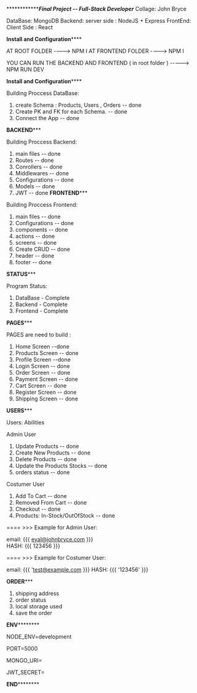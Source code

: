 *************************************Final Project -- Full-Stack Developer************************* 
Collage: John Bryce 

DataBase: MongoDB
Backend: server side : NodeJS + Express 
FrontEnd: Client Side :  React 

************************************Install and Configuration**************************************** 


AT ROOT FOLDER      ---->   NPM I 
AT FRONTEND FOLDER  ---->   NPM I 

YOU CAN RUN THE BACKEND AND FRONTEND   (  in root folder  )  ----->   NPM RUN DEV   


************************************Install and Configuration**************************************** 

Building Proccess DataBase: 

1. create Schema : Products, Users , Orders  -- done 
2. Create PK and FK for each Schema.    -- done 
3. Connect the App     -- done 

**********************************************BACKEND************************************************* 

Building Proccess Backend: 

1. main files   -- done 
2. Routes  -- done 
3. Conrollers   -- done 
4. Middlewares  -- done 
5. Configurations   -- done 
6. Models  -- done 
7. JWT   -- done 
**********************************************FRONTEND*************************************************

Building Proccess Frontend: 

1. main files   -- done 
2. Configurations   -- done 
3. components   -- done 
4. actions   -- done 
5. screens   -- done 
6. Create CRUD   -- done 
7. header   -- done 
8. footer   -- done 


**********************************************STATUS*************************************************

Program Status: 

1. DataBase - Complete 
2. Backend - Complete 
3. Frontend - Complete 

**********************************************PAGES*************************************************

PAGES are need to build  :  

1. Home Screen --done
2. Products Screen -- done
3. Profile Screen --done 
4. Login Screen  -- done 
5. Order Screen  -- done 
6. Payment Screen  -- done 
7. Cart Screen  -- done 
8. Register Screen  -- done 
9. Shipping Screen  -- done 

**********************************************USERS*************************************************

Users: Abilities 

Admin User

1. Update Products    -- done 
2. Create New Products   -- done 
3. Delete Products   -- done 
4. Update the Products Stocks   -- done 
5. orders status    -- done

Costumer User 

1. Add To Cart   -- done 
2. Removed From Cart   -- done 
3. Checkout  -- done 
4. Products: In-Stock/OutOfStock  -- done 


 ====  >>>    Example for Admin User: 

email: {{{  eyal@johnbryce.com  }}}    
HASH: {{{  123456  }}}  

 ====  >>>    Example for Costumer User: 

email: {{{ 'test@example.com  }}}
HASH: {{{  '123456'  }}}

**********************************************ORDER*************************************************

1. shipping address 
2. order status 
3. local storage used
4. save the order 


**********************************************ENV******************************************************

NODE_ENV=development

PORT=5000

MONGO_URI=

JWT_SECRET=  

**********************************************END******************************************************


